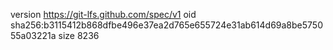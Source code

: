 version https://git-lfs.github.com/spec/v1
oid sha256:b3115412b868dfbe496e37ea2d765e655724e31ab614d69a8be575055a03221a
size 8236
